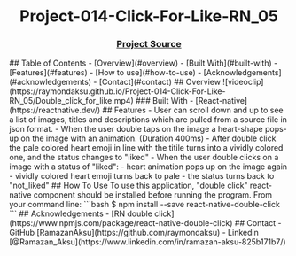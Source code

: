 <h1 align="center">Project-014-Click-For-Like-RN_05</h1>
<div align="center">
  <h3>
    <a href="https://github.com/raymondaksu/Project-014-Click-For-Like-RN_05/">
      Project Source
    </a>
  </h3>
</div>
<!-- TABLE OF CONTENTS -->
## Table of Contents
- [Overview](#overview)
- [Built With](#built-with)
- [Features](#features)
- [How to use](#how-to-use)
- [Acknowledgements](#acknowledgements)
- [Contact](#contact)
<!-- OVERVIEW -->
## Overview
![videoclip](https://raymondaksu.github.io/Project-014-Click-For-Like-RN_05/Double_click_for_like.mp4)
### Built With
<!-- This section should list any major frameworks that you built your project using. Here are a few examples.-->
- [React-native](https://reactnative.dev/)
## Features
- User can scroll down and up to see a list of images, titles and descriptions which are pulled from a source file in json format.
- When the user double taps on the image a heart-shape pops-up on the image with an animation. (Duration 400ms)
- After double click the pale colored heart emoji in line with the titile turns into a vividly colored one, and the status changes to "liked"
- When the user double clicks on a image with a status of "liked":
  - heart animation pops up on the image again
  - vividly colored heart emoji turns back to pale
  - the status turns back to "not_liked"
## How To Use
To use this application, "double click" react-native component should be installed before running the program. From your command line:
```bash
$ npm install --save react-native-double-click
```
## Acknowledgements
<!-- This section should list any articles or add-ons/plugins that helps you to complete the project. This is optional but it will help you in the future. For exmpale -->
- [RN double click](https://www.npmjs.com/package/react-native-double-click)
## Contact
- GitHub [RamazanAksu](https://github.com/raymondaksu)
- Linkedin [@Ramazan_Aksu](https://www.linkedin.com/in/ramazan-aksu-825b171b7/)
